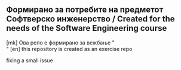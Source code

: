 ## Формирано за потребите на предметот Софтверско инженерство / Created for the needs of the Software Engineering course

[mk] Oва репо е формирано за вежбање "<br/>"
[en] this repository is created as an exercise repo

fixing a small issue
